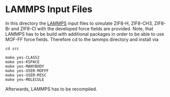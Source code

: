 # LAMMPS Input Files

In this directory the [LAMMPS](https://lammps.sandia.gov/) input files to simulate ZIF8-H, ZIF8-CH3, ZIF8-Br and ZIF8-Cl with the developed force fields are provided. Note, that LAMMPS has to be build with additional packages in order to be able to use MOF-FF force fields. Therefore cd to the lammps directory and install via

```
cd src

make yes-CLASS2
make yes-KSPACE
make yes-MANYBODY
make yes-USER-MOFFF
make yes-USER-MISC
make yes-MOLECULE
```
Afterwards, LAMMPS has to be recompiled.

